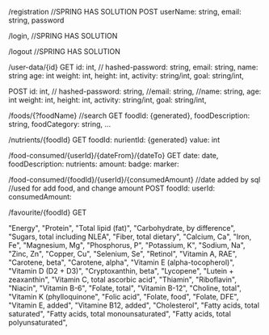 

/registration //SPRING HAS SOLUTION POST 
userName: string, 
email: string,
password 

/login, //SPRING HAS SOLUTION 

/logout //SPRING HAS SOLUTION

/user-data/{id} 
GET 
id: int, 
// hashed-password: string, 
email: string, 
name: string 
age: int 
weight: int, 
height: int, 
activity: string/int, 
goal: string/int, 

POST 
id: int, 
// hashed-password: string, 
//email: string, 
//name: string,
age: int 
weight: int, 
height: int, 
activity: string/int, 
goal: string/int,

/foods/{?foodName} //search 
GET 
foodId: {generated}, 
foodDescription: string, 
foodCategory: string, ...

/nutrients/{foodId} 
GET 
foodId: nurientId: {generated} 
value: int

/food-consumed/{userId}/{dateFrom}/{dateTo} 
GET 
date: date, 
foodDescription: 
nutrients: 
amount: 
badge: 
marker:

/food-consumed/{foodId}/{userId}/{consumedAmount} //date added by sql //used for add food, and change amount 
POST 
foodId: 
userId: 
consumedAmount:

/favourite/{foodId} GET





"Energy",
"Protein",
"Total lipid (fat)",
"Carbohydrate, by difference",
"Sugars, total including NLEA",
"Fiber, total dietary",
"Calcium, Ca",
"Iron, Fe",
"Magnesium, Mg",
"Phosphorus, P",
"Potassium, K",
"Sodium, Na",
"Zinc, Zn",
"Copper, Cu",
"Selenium, Se",
"Retinol",
"Vitamin A, RAE",
"Carotene, beta",
"Carotene, alpha",
"Vitamin E (alpha-tocopherol)",
"Vitamin D (D2 + D3)",
"Cryptoxanthin, beta",
"Lycopene",
"Lutein + zeaxanthin",
"Vitamin C, total ascorbic acid",
"Thiamin",
"Riboflavin",
"Niacin",
"Vitamin B-6",
"Folate, total",
"Vitamin B-12",
"Choline, total",
"Vitamin K (phylloquinone",
"Folic acid",
"Folate, food",
"Folate, DFE",
"Vitamin E, added",
"Vitamine B12, added",
"Cholesterol",
"Fatty acids, total saturated",
"Fatty acids, total monounsaturated",
"Fatty acids, total polyunsaturated",
